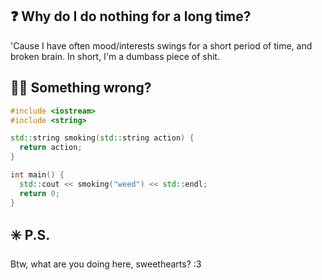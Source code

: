 ## ❓ Why do I do nothing for a long time?
'Cause I have often mood/interests swings for a short period of time, and broken brain. In short, I'm a dumbass piece of shit.

## 🧑‍🔧 Something wrong?
```cpp
#include <iostream>
#include <string>

std::string smoking(std::string action) {
  return action;
}

int main() {
  std::cout << smoking("weed") << std::endl;
  return 0;
}
```

## ✳️ P.S.
Btw, what are you doing here, sweethearts? :3
